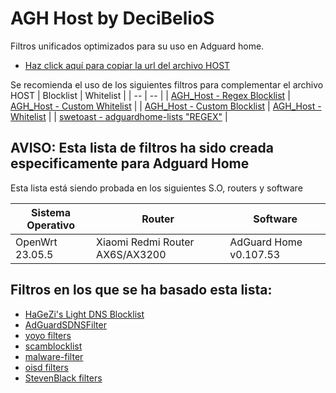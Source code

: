 # AGH Host by DeciBelioS

Filtros unificados optimizados para su uso en Adguard home.

* [Haz click aquí para copiar la url del archivo HOST](https://raw.githubusercontent.com/Deci8BelioS/AGH_Host/refs/heads/main/AGH/hosts.txt)

Se recomienda el uso de los siguientes filtros para complementar el archivo HOST
| Blocklist | Whitelist | 
| -- | -- |
| [AGH_Host - Regex Blocklist](https://raw.githubusercontent.com/Deci8BelioS/AGH_Host/refs/heads/main/AGH/filters/blocklist/Regex%20Blocklist.txt) | [AGH_Host - Custom Whitelist](https://raw.githubusercontent.com/Deci8BelioS/AGH_Host/refs/heads/main/AGH/filters/whitelist/Custom%20Whitelist.txt) |
| [AGH_Host - Custom Blocklist](https://raw.githubusercontent.com/Deci8BelioS/AGH_Host/refs/heads/main/AGH/filters/blocklist/Custom%20Blocklist.txt) | [AGH_Host - Whitelist](https://raw.githubusercontent.com/Deci8BelioS/AGH_Host/refs/heads/main/AGH/filters/whitelist/whitelist.txt) |
| [swetoast - adguardhome-lists "REGEX"](https://raw.githubusercontent.com/swetoast/adguardhome-lists/refs/heads/main/blacklist.txt) |

## AVISO: Esta lista de filtros ha sido creada especificamente para Adguard Home

Esta lista está siendo probada en los siguientes S.O, routers y software

| Sistema Operativo | Router | Software | 
| -- | -- | -- |
| OpenWrt 23.05.5 | Xiaomi Redmi Router AX6S/AX3200 | AdGuard Home v0.107.53 |

## Filtros en los que se ha basado esta lista:


* [HaGeZi's Light DNS Blocklist](https://github.com/hagezi/dns-blocklists)
* [AdGuardSDNSFilter](https://github.com/AdguardTeam/AdGuardSDNSFilter)
* [yoyo filters](https://pgl.yoyo.org/)
* [scamblocklist](https://github.com/durablenapkin/scamblocklist/)
* [malware-filter](https://gitlab.com/malware-filter/phishing-filter)
* [oisd filters](https://github.com/sjhgvr/oisd/)
* [StevenBlack filters](https://github.com/StevenBlack/hosts)
